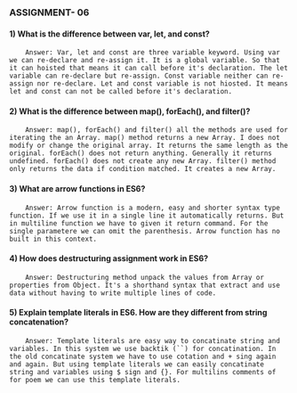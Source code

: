 ### ASSIGNMENT- 06

#### 1) What is the difference between var, let, and const?

        Answer: Var, let and const are three variable keyword. Using var we can re-declare and re-assign it. It is a global variable. So that it can hoisted that means it can call before it's declaration. The let variable can re-declare but re-assign. Const variable neither can re-assign nor re-declare. Let and const variable is not hiosted. It means let and const can not be called before it's declaration.

#### 2) What is the difference between map(), forEach(), and filter()?

        Answer: map(), forEach() and filter() all the methods are used for iterating the an Array. map() method returns a new Array. I does not modify or change the original array. It returns the same length as the original. forEach() does not return anything. Generally it returns undefined. forEach() does not create any new Array. filter() method only returns the data if condition matched. It creates a new Array.

#### 3) What are arrow functions in ES6?

        Answer: Arrow function is a modern, easy and shorter syntax type function. If we use it in a single line it automatically returns. But in multiline function we have to given it return command. For the single parametere we can omit the parenthesis. Arrow function has no built in this context.

#### 4) How does destructuring assignment work in ES6?

        Answer: Destructuring method unpack the values from Array or properties from Object. It's a shorthand syntax that extract and use data without having to write multiple lines of code.

#### 5) Explain template literals in ES6. How are they different from string concatenation?

        Answer: Template literals are easy way to concatinate string and variables. In this system we use backtik (``) for concatination. In the old concatinate system we have to use cotation and + sing again and again. But using template literals we can easily concatinate string and variables using $ sign and {}. For multilins comments of for poem we can use this template literals.
